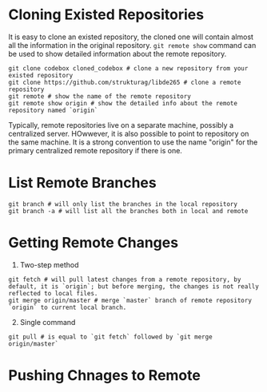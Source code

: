# Cloning Existed Repositories

It is easy to clone an existed repository, the cloned one will contain almost all the information in the original repository. `git remote show` command can be used to show detailed information about the remote repository.

```
git clone codebox cloned_codebox # clone a new repository from your existed repository
git clone https://github.com/strukturag/libde265 # clone a remote repository
git remote # show the name of the remote repository
git remote show origin # show the detailed info about the remote repository named `origin`
```

Typically, remote repositories live on a separate machine, possibly a centralized server. HOwwever, it is also possible to point to repository on the same machine. It is a strong convention to use the name "origin" for the primary centralized remote repository if there is one.

# List Remote Branches

```
git branch # will only list the branches in the local repository
git branch -a # will list all the branches both in local and remote
```

# Getting Remote Changes

1. Two-step method

```
git fetch # will pull latest changes from a remote repository, by default, it is `origin`; but before merging, the changes is not really reflected to local files.
git merge origin/master # merge `master` branch of remote repository `origin` to current local branch.
```

2. Single command

```
git pull # is equal to `git fetch` followed by `git merge origin/master`
```

# Pushing Chnages to Remote


